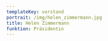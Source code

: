 ```yaml
---
templateKey: vorstand
portrait: /img/helen_zimmermann.jpg
title: Helen Zimmermann
funktion: Präsidentin
---
```


